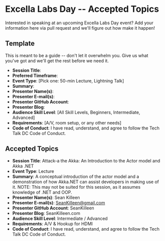 # Excella Labs Day -- Accepted Topics
Interested in speaking at an upcoming Excella Labs Day event? Add your information here via pull request and we'll figure out how make it happen!

## Template
This is meant to be a guide -- don't let it overwhelm you. Give us what you've got and we'll get the rest before we need it.

* **Session Title**:  
 * **Preferred Timeframe**:  
 * **Event Type**: [Pick one: 50-min Lecture, Lightning Talk]
 * **Summary**:
 * **Presenter Name(s)**:
 * **Presenter E-mail(s)**:
 * **Presenter GitHub Account**:
 * **Presenter Blog**:
 * **Audience Skill Level**: [All Skill Levels, Beginners, Intermediate, Advanced]
 * **Requirements**: [A/V, room setup, or any other needs]
 * **Code of Conduct**: I have read, understand, and agree to follow the Tech Talk DC Code of Conduct.

## Accepted Topics

* **Session Title**:  Attack-a the Akka: An Introduction to the Actor model and Akka .NET
 * **Event Type**: Lecture
 * **Summary**: A conceptual introduction of the actor model and a demonstration of how Akka.NET can assist developers in making use of it. NOTE: This may not be suited for this session, as it assumes knowledge of .NET and OOP.
 * **Presenter Name(s)**: Sean Killeen 
 * **Presenter E-mail(s)**: SeanKilleen@gmail.com
 * **Presenter GitHub Account**: SeanKilleen 
 * **Presenter Blog**: SeanKilleen.com
 * **Audience Skill Level**: Intermediate / Advanced
 * **Requirements**: A/V & Hookup for HDMI
 * **Code of Conduct**: I have read, understand, and agree to follow the Tech Talk DC Code of Conduct.
